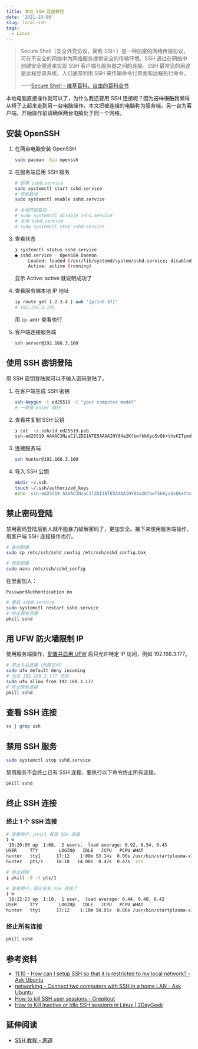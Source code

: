 ```yaml
---
title: 本地 SSH 连接教程
date: '2021-10-09'
slug: local-ssh
tags:
  - Linux
---
```


<!--more-->

> Secure Shell（安全外壳协议，简称 SSH ）是一种加密的网络传输协议，可在不安全的网络中为网络服务提供安全的传输环境。SSH 通过在网络中创建安全隧道来实现 SSH 客户端与服务器之间的连接。SSH 最常见的用途是远程登录系统，人们通常利用 SSH 来传输命令行界面和远程执行命令。
>
> ——[Secure Shell - 维基百科，自由的百科全书](https://zh.wikipedia.org/wiki/Secure_Shell)

本地电脑直接操作就可以了，为什么我还要用 SSH 连接呢？因为~~这样很酷~~我懒得从椅子上起来走到另一台电脑操作。本文把被连接的电脑称为服务端，另一台为客户端。开始操作前请确保两台电脑处于同一个网络。

## 安装 OpenSSH

1. 在两台电脑安装 OpenSSH

    ```bash
    sudo pacman -Syu openssh
    ```
    
1. 在服务端启用 SSH 服务

    ```bash
    # 启用 sshd.service
    sudo systemctl start sshd.service
    # 开机启动
    sudo systemctl enable sshd.service

    # 关闭开机启动
    # sudo systemctl disable sshd.service
    # 关闭 sshd.service
    # sudo systemctl stop sshd.service
    ```

1. 查看状态

    ```bash
    ❯ systemctl status sshd.service
    ● sshd.service - OpenSSH Daemon
         Loaded: loaded (/usr/lib/systemd/system/sshd.service; disabled; vendor preset: disabled)
         Active: active (running)
    ```
    
    显示 Active: active 就说明成功了

1. 查看服务端本地 IP 地址

    ```bash
    ip route get 1.2.3.4 | awk '{print $7}'
    # 192.168.3.100
    ```
    
    用 `ip addr` 查看也行

1. 客户端连接服务端

    ```bash
    ssh server@192.168.3.100
    ```


## 使用 SSH 密钥登陆

用 SSH 密钥登陆就可以不输入密码登陆了。

1. 在客户端生成 SSH 密钥

    ```bash
    ssh-keygen -t ed25519 -C "your computer model"
    # 一直按 Enter 就行
    ```

1. 查看并复制 SSH 公钥

    ```bash
    ❯ cat  ~/.ssh/id_ed25519.pub
    ssh-ed25519 AAAAC3NzaC1lZDI1NTE5AAAAIHY84a2KfbwfkkKyoSvQk+thsKITpmdFzNbYoCs0SlkU magicbook14
    ```

1. 连接服务端

    ```bash
    ssh hunter@192.168.3.100
    ```

1. 导入 SSH 公钥

    ```bash
    mkdir ~/.ssh
    touch ~/.ssh/authorized_keys
    echo 'ssh-ed25519 AAAAC3NzaC1lZDI1NTE5AAAAIHY84a2KfbwfkkKyoSvQk+thsKITpmdFzNbYoCs0SlkU magicbook14' >> ~/.ssh/authorized_keys
    ```

## 禁止密码登陆

禁用密码登陆后别人就不能暴力破解密码了，更加安全。接下来使用服务端操作，用客户端 SSH 连接操作也行。

```bash
# 备份配置
sudo cp /etc/ssh/sshd_config /etc/ssh/sshd_config.bak
```

```bash
# 修改配置
sudo nano /etc/ssh/sshd_config
```

在里面加入：

```
PasswordAuthentication no
```

```bash
# 重启 sshd.service
sudo systemctl restart sshd.service
# 终止原有连接
pkill sshd
```

## 用 UFW 防火墙限制 IP

使用服务端操作，[配置并启用 UFW](/zh-cn/post/2021/10/09/ufw-for-local-computers/) 后只允许特定 IP 访问，例如 192.168.3.177。

```bash
# 禁止入站连接（外部访问）
sudo ufw default deny incoming
# 允许 192.168.3.177 访问
sudo ufw allow from 192.168.3.177
# 终止原有连接
pkill sshd
```

## 查看 SSH 连接

```bash
ss | grep ssh
```

## 禁用 SSH 服务

```bash
sudo systemctl stop sshd.service
```

禁用服务不会终止已有 SSH 连接，要执行以下命令终止所有连接。

```bash
pkill sshd
```

## 终止 SSH 连接

### 终止 1 个 SSH 连接

```bash
# 查看用户，pts/1 就是 SSH 连接
❯ w
 18:20:06 up  1:08,  2 users,  load average: 0.92, 0.54, 0.43
USER     TTY        LOGIN@   IDLE   JCPU   PCPU WHAT
hunter   tty1      17:12    1:08m 53.14s  0.06s /usr/bin/startplasma-x11
hunter   pts/1     18:18   14.00s  0.47s  0.47s -zsh

# 终止进程
❯ pkill -9 -t pts/1

# 查看用户，现在没有 SSH 连接了
❯ w
 18:22:23 up  1:10,  1 user,  load average: 0.44, 0.48, 0.42
USER     TTY        LOGIN@   IDLE   JCPU   PCPU WHAT
hunter   tty1      17:12    1:10m 58.05s  0.06s /usr/bin/startplasma-x11
```

### 终止所有连接

```bash
pkill sshd
```

## 参考资料

- [11.10 - How can I setup SSH so that it is restricted to my local network? - Ask Ubuntu](https://askubuntu.com/a/115958)
- [networking - Connect two computers with SSH in a home LAN - Ask Ubuntu](https://askubuntu.com/a/1108044)
- [How to kill SSH user sessions - Grepitout](https://grepitout.com/kill-ssh-user-sessions/)
- [How to Kill Inactive or Idle SSH sessions in Linux | 2DayGeek](https://www.2daygeek.com/kill-terminate-inactive-idle-ssh-session-on-linux/)

## 延伸阅读

- [SSH 教程 - 网道](https://wangdoc.com/ssh/index.html)